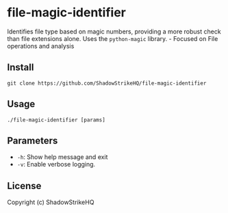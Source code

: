 # file-magic-identifier
Identifies file type based on magic numbers, providing a more robust check than file extensions alone. Uses the `python-magic` library. - Focused on File operations and analysis

## Install
`git clone https://github.com/ShadowStrikeHQ/file-magic-identifier`

## Usage
`./file-magic-identifier [params]`

## Parameters
- `-h`: Show help message and exit
- `-v`: Enable verbose logging.

## License
Copyright (c) ShadowStrikeHQ
